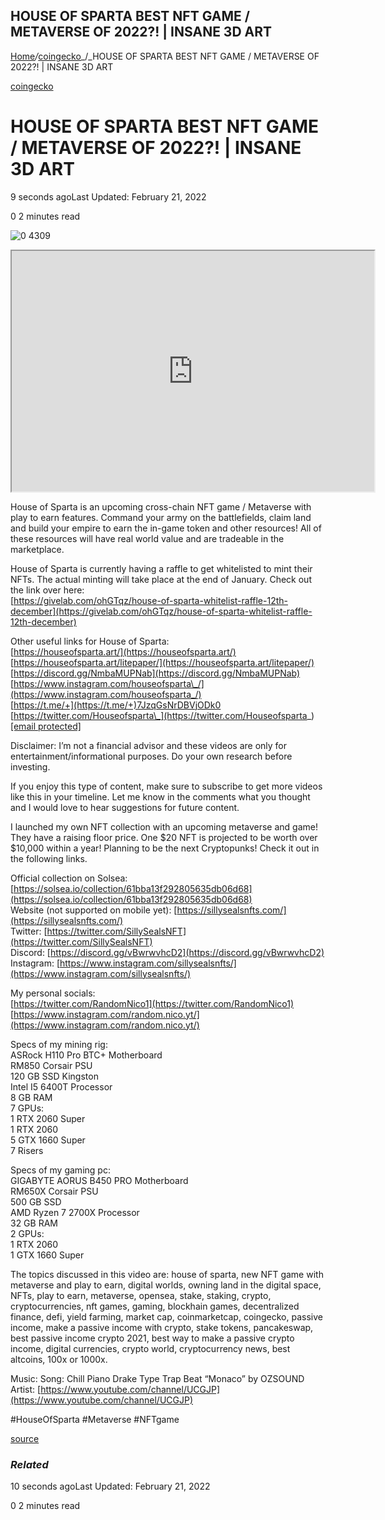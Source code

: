 ## HOUSE OF SPARTA BEST NFT GAME / METAVERSE OF 2022?! | INSANE 3D ART

[Home](https://coinmarketdo.com/)_/_[coingecko](https://coinmarketdo.com/coingecko/)_/_HOUSE OF SPARTA BEST NFT GAME / METAVERSE OF 2022?! | INSANE 3D ART

[coingecko](https://coinmarketdo.com/coingecko/)

HOUSE OF SPARTA BEST NFT GAME / METAVERSE OF 2022?! | INSANE 3D ART
===================================================================

9 seconds agoLast Updated: February 21, 2022

0 2 minutes read

![0 4309](https://cdn.hashnode.com/res/hashnode/image/upload/v1645419312131/u6OVAqDiC.jpeg)

<iframe width="580" height="385" src="https://www.youtube.com/embed/jubAYydt9ok?rel=0&amp;cc_load_policy=1&amp;hl=en&amp;modestbranding=1"></iframe>  
  
House of Sparta is an upcoming cross-chain NFT game / Metaverse with play to earn features. Command your army on the battlefields, claim land and build your empire to earn the in-game token and other resources! All of these resources will have real world value and are tradeable in the marketplace.

House of Sparta is currently having a raffle to get whitelisted to mint their NFTs. The actual minting will take place at the end of January. Check out the link over here:  
[https://givelab.com/ohGTqz/house-of-sparta-whitelist-raffle-12th-december](https://givelab.com/ohGTqz/house-of-sparta-whitelist-raffle-12th-december)

Other useful links for House of Sparta:  
[https://houseofsparta.art/](https://houseofsparta.art/)  
[https://houseofsparta.art/litepaper/](https://houseofsparta.art/litepaper/)  
[https://discord.gg/NmbaMUPNab](https://discord.gg/NmbaMUPNab)  
[https://www.instagram.com/houseofsparta\_/](https://www.instagram.com/houseofsparta_/)  
[https://t.me/+](https://t.me/+)7JzqGsNrDBVjODk0  
[https://twitter.com/Houseofsparta\_](https://twitter.com/Houseofsparta_)  
[\[email protected\]](https://coinmarketdo.com/cdn-cgi/l/email-protection)

Disclaimer: I’m not a financial advisor and these videos are only for entertainment/informational purposes. Do your own research before investing.

If you enjoy this type of content, make sure to subscribe to get more videos like this in your timeline. Let me know in the comments what you thought and I would love to hear suggestions for future content.

I launched my own NFT collection with an upcoming metaverse and game! They have a raising floor price. One $20 NFT is projected to be worth over $10,000 within a year! Planning to be the next Cryptopunks! Check it out in the following links.

Official collection on Solsea: [https://solsea.io/collection/61bba13f292805635db06d68](https://solsea.io/collection/61bba13f292805635db06d68)  
Website (not supported on mobile yet): [https://sillysealsnfts.com/](https://sillysealsnfts.com/)  
Twitter: [https://twitter.com/SillySealsNFT](https://twitter.com/SillySealsNFT)  
Discord: [https://discord.gg/vBwrwvhcD2](https://discord.gg/vBwrwvhcD2)  
Instagram: [https://www.instagram.com/sillysealsnfts/](https://www.instagram.com/sillysealsnfts/)

My personal socials:  
[https://twitter.com/RandomNico1](https://twitter.com/RandomNico1)  
[https://www.instagram.com/random.nico.yt/](https://www.instagram.com/random.nico.yt/)

Specs of my mining rig:  
ASRock H110 Pro BTC+ Motherboard  
RM850 Corsair PSU  
120 GB SSD Kingston  
Intel I5 6400T Processor  
8 GB RAM  
7 GPUs:  
1 RTX 2060 Super  
1 RTX 2060  
5 GTX 1660 Super  
7 Risers

Specs of my gaming pc:  
GIGABYTE AORUS B450 PRO Motherboard  
RM650X Corsair PSU  
500 GB SSD  
AMD Ryzen 7 2700X Processor  
32 GB RAM  
2 GPUs:  
1 RTX 2060  
1 GTX 1660 Super

The topics discussed in this video are: house of sparta, new NFT game with metaverse and play to earn, digital worlds, owning land in the digital space, NFTs, play to earn, metaverse, opensea, stake, staking, crypto, cryptocurrencies, nft games, gaming, blockhain games, decentralized finance, defi, yield farming, market cap, coinmarketcap, coingecko, passive income, make a passive income with crypto, stake tokens, pancakeswap, best passive income crypto 2021, best way to make a passive crypto income, digital currencies, crypto world, cryptocurrency news, best altcoins, 100x or 1000x.

Music: Song: Chill Piano Drake Type Trap Beat “Monaco” by OZSOUND  
Artist: [https://www.youtube.com/channel/UCGJP](https://www.youtube.com/channel/UCGJP)

#HouseOfSparta #Metaverse #NFTgame  
  
[source](https://www.youtube.com/watch?v=jubAYydt9ok)

### _Related_

10 seconds agoLast Updated: February 21, 2022

0 2 minutes read